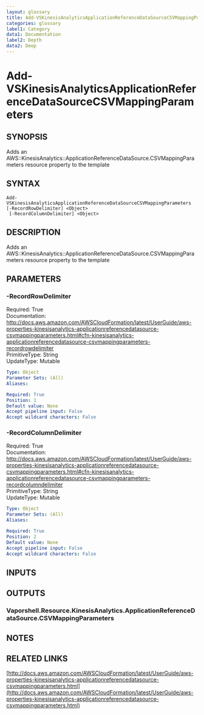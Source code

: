 ```yaml
---
layout: glossary
title: Add-VSKinesisAnalyticsApplicationReferenceDataSourceCSVMappingParameters
categories: glossary
label1: Category
data1: Documentation
label2: Depth
data2: Deep
---
```


# Add-VSKinesisAnalyticsApplicationReferenceDataSourceCSVMappingParameters

## SYNOPSIS
Adds an AWS::KinesisAnalytics::ApplicationReferenceDataSource.CSVMappingParameters resource property to the template

## SYNTAX

```
Add-VSKinesisAnalyticsApplicationReferenceDataSourceCSVMappingParameters [-RecordRowDelimiter] <Object>
 [-RecordColumnDelimiter] <Object>
```

## DESCRIPTION
Adds an AWS::KinesisAnalytics::ApplicationReferenceDataSource.CSVMappingParameters resource property to the template

## PARAMETERS

### -RecordRowDelimiter
Required: True    
Documentation: http://docs.aws.amazon.com/AWSCloudFormation/latest/UserGuide/aws-properties-kinesisanalytics-applicationreferencedatasource-csvmappingparameters.html#cfn-kinesisanalytics-applicationreferencedatasource-csvmappingparameters-recordrowdelimiter    
PrimitiveType: String    
UpdateType: Mutable

```yaml
Type: Object
Parameter Sets: (All)
Aliases: 

Required: True
Position: 1
Default value: None
Accept pipeline input: False
Accept wildcard characters: False
```

### -RecordColumnDelimiter
Required: True    
Documentation: http://docs.aws.amazon.com/AWSCloudFormation/latest/UserGuide/aws-properties-kinesisanalytics-applicationreferencedatasource-csvmappingparameters.html#cfn-kinesisanalytics-applicationreferencedatasource-csvmappingparameters-recordcolumndelimiter    
PrimitiveType: String    
UpdateType: Mutable

```yaml
Type: Object
Parameter Sets: (All)
Aliases: 

Required: True
Position: 2
Default value: None
Accept pipeline input: False
Accept wildcard characters: False
```

## INPUTS

## OUTPUTS

### Vaporshell.Resource.KinesisAnalytics.ApplicationReferenceDataSource.CSVMappingParameters

## NOTES

## RELATED LINKS

[http://docs.aws.amazon.com/AWSCloudFormation/latest/UserGuide/aws-properties-kinesisanalytics-applicationreferencedatasource-csvmappingparameters.html](http://docs.aws.amazon.com/AWSCloudFormation/latest/UserGuide/aws-properties-kinesisanalytics-applicationreferencedatasource-csvmappingparameters.html)

